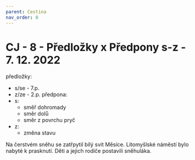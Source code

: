 ```yaml
---
parent: Cestina
nav_order: 8
---
```

# CJ - 8 - Předložky x Předpony s-z - 7. 12. 2022
předložky:
- s/se - 7.p.
- z/ze - 2.p.
předpona:
- s:
	- směř dohromady
	- směr dolů
	- směr z povrchu pryč
- z:
	- změna stavu

Na čerstvém sněhu se zatřpytil bílý svit Měsíce.
Litomyšlské náměstí bylo nabyté k prasknutí.
Děti a jejich rodiče postavili sněhuláka.
